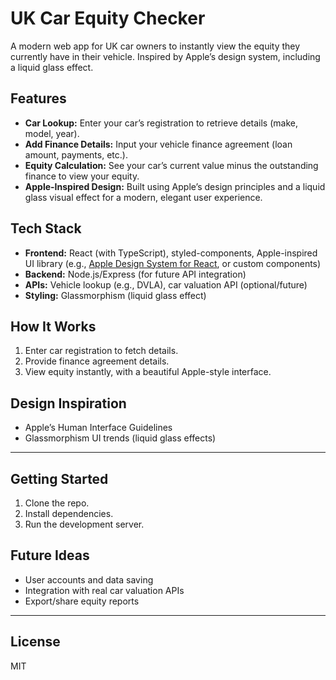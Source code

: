 # UK Car Equity Checker

A modern web app for UK car owners to instantly view the equity they currently have in their vehicle. Inspired by Apple’s design system, including a liquid glass effect.

## Features

- **Car Lookup:** Enter your car’s registration to retrieve details (make, model, year).
- **Add Finance Details:** Input your vehicle finance agreement (loan amount, payments, etc.).
- **Equity Calculation:** See your car’s current value minus the outstanding finance to view your equity.
- **Apple-Inspired Design:** Built using Apple’s design principles and a liquid glass visual effect for a modern, elegant user experience.

## Tech Stack

- **Frontend:** React (with TypeScript), styled-components, Apple-inspired UI library (e.g., [Apple Design System for React](https://github.com/Apple/design-system), or custom components)
- **Backend:** Node.js/Express (for future API integration)
- **APIs:** Vehicle lookup (e.g., DVLA), car valuation API (optional/future)
- **Styling:** Glassmorphism (liquid glass effect)

## How It Works

1. Enter car registration to fetch details.
2. Provide finance agreement details.
3. View equity instantly, with a beautiful Apple-style interface.

## Design Inspiration

- Apple’s Human Interface Guidelines
- Glassmorphism UI trends (liquid glass effects)

---

## Getting Started

1. Clone the repo.
2. Install dependencies.
3. Run the development server.

## Future Ideas

- User accounts and data saving
- Integration with real car valuation APIs
- Export/share equity reports

---

## License

MIT
